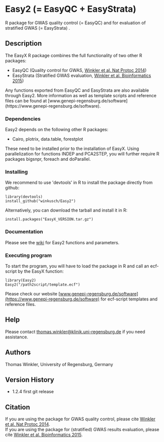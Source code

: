 # Easy2 (= EasyQC + EasyStrata)

R package for GWAS quality control (= EasyQC) and for evaluation of stratified GWAS (= EasyStrata) . 

## Description

The EasyX R package combines the full functionality of two other R packages: 
- EasyQC (Quality control for GWAS, [Winkler et al. Nat Protoc 2014](https://pubmed.ncbi.nlm.nih.gov/24762786/))
- EasyStrata (Stratified GWAS evaluation, [Winkler et al. Bioinformatics 2015](https://pubmed.ncbi.nlm.nih.gov/25260699/)) 
</ul>
Any functions exported from EasyQC and EasyStrata are also available through Easy2.    
More information as well as template scripts and reference files can be found at [www.genepi-regensburg.de/software](https://www.genepi-regensburg.de/software). 

### Dependencies

Easy2 depends on the following other R packages:  
- Cairo, plotrix, data.table, forestplot 
</ul>
These need to be installed prior to the installation of EasyX. 
Using parallelization for functions INDEP and PCA2STEP, you will further require R packages bigsnpr, foreach and doParallel. 

### Installing

We recommend to use 'devtools' in R to install the package directly from github:  
```
library(devtools)
install_github("winkusch/Easy2")
```
Alternatively, you can download the tarball and install it in R: 
```
install.packages("EasyX_VERSION.tar.gz")
```

### Documentation

Please see the [wiki](https://github.com/winkusch/Easy2/wiki) for Easy2 functions and parameters. 

### Executing program

To start the program, you will have to load the package in R and call an ecf-script by the EasyX function: 
```
library(Easy2)
Easy2("/path2script/template.ecf")
```  
Please check our website [www.genepi-regensburg.de/software](https://www.genepi-regensburg.de/software) for ecf-script templates and reference files. 
## Help

Please contact thomas.winkler@klinik.uni-regensburg.de if you need assistance. 

## Authors

Thomas Winkler, University of Regensburg, Germany

## Version History

* 1.2.4 first git release

## Citation

If you are using the package for GWAS quality control, please cite [Winkler et al. Nat Protoc 2014](https://pubmed.ncbi.nlm.nih.gov/24762786/).   
If you are using the package for (stratified) GWAS results evaluation, please cite [Winkler et al. Bioinformatics 2015](https://pubmed.ncbi.nlm.nih.gov/25260699/). 
